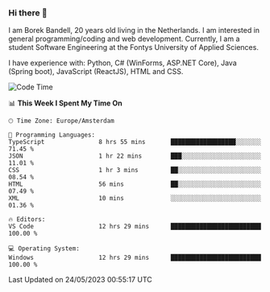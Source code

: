 ### Hi there 👋

I am Borek Bandell, 20 years old living in the Netherlands. I am interested in general programming/coding and web development. Currently, I am a student Software Engineering at the Fontys University of Applied Sciences.

I have experience with: Python, C# (WinForms, ASP.NET Core), Java (Spring boot), JavaScript (ReactJS), HTML and CSS.

<!--START_SECTION:waka-->
![Code Time](http://img.shields.io/badge/Code%20Time-590%20hrs%2054%20mins-blue)

📊 **This Week I Spent My Time On** 

```text
🕑︎ Time Zone: Europe/Amsterdam

💬 Programming Languages: 
TypeScript               8 hrs 55 mins       ██████████████████░░░░░░░   71.45 % 
JSON                     1 hr 22 mins        ███░░░░░░░░░░░░░░░░░░░░░░   11.01 % 
CSS                      1 hr 3 mins         ██░░░░░░░░░░░░░░░░░░░░░░░   08.54 % 
HTML                     56 mins             ██░░░░░░░░░░░░░░░░░░░░░░░   07.49 % 
XML                      10 mins             ░░░░░░░░░░░░░░░░░░░░░░░░░   01.36 % 

🔥 Editors: 
VS Code                  12 hrs 29 mins      █████████████████████████   100.00 % 

💻 Operating System: 
Windows                  12 hrs 29 mins      █████████████████████████   100.00 % 
```


 Last Updated on 24/05/2023 00:55:17 UTC
<!--END_SECTION:waka-->

<!--**tcBorek2002/tcBorek2002** is a ✨ _special_ ✨ repository because its `README.md` (this file) appears on your GitHub profile.

Here are some ideas to get you started:

- 🔭 I’m currently working on ...
- 🌱 I’m currently learning ...
- 👯 I’m looking to collaborate on ...
- 🤔 I’m looking for help with ...
- 💬 Ask me about ...
- 📫 How to reach me: ...
- 😄 Pronouns: ...
- ⚡ Fun fact: ...
-->
